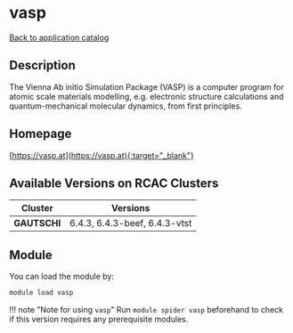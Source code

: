 # vasp

[Back to application catalog](../app_catalog.md)

## Description

The Vienna Ab initio Simulation Package (VASP) is a computer program for atomic scale materials modelling, e.g. electronic structure calculations and quantum-mechanical molecular dynamics, from first principles.

## Homepage

[https://vasp.at](https://vasp.at){:target="_blank"}

## Available Versions on RCAC Clusters

|Cluster|Versions|
|---|---|
**GAUTSCHI**|6.4.3, 6.4.3-beef, 6.4.3-vtst

## Module

You can load the module by:

```bash
module load vasp
```

!!! note "Note for using `vasp`"
    Run `module spider vasp` beforehand to check if this version requires any prerequisite modules.
